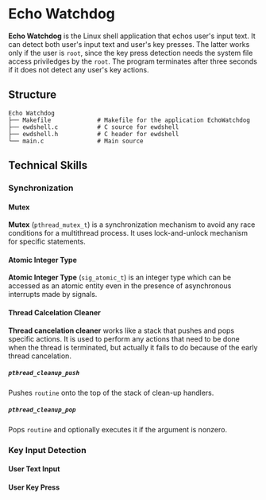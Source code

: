 # Echo Watchdog
**Echo Watchdog** is the Linux shell application that echos user's input text.
It can detect both user's input text and user's key presses.
The latter works only if the user is `root`, since the key press detection needs the system file access priviledges by the `root`.
The program terminates after three seconds if it does not detect any user's key actions.

## Structure
```
Echo Watchdog
├── Makefile             # Makefile for the application EchoWatchdog 
├── ewdshell.c           # C source for ewdshell
├── ewdshell.h           # C header for ewdshell
└── main.c               # Main source
```

## Technical Skills
### Synchronization
#### Mutex
**Mutex** (`pthread_mutex_t`) is a synchronization mechanism to avoid any race conditions for a multithread process.
It uses lock-and-unlock mechanism for specific statements.

#### Atomic Integer Type
**Atomic Integer Type** (`sig_atomic_t`) is an integer type which can be accessed as an atomic entity even in the presence of asynchronous interrupts made by signals.

#### Thread Calcelation Cleaner
**Thread cancelation cleaner** works like a stack that pushes and pops specific actions.
It is used to perform any actions that need to be done when the thread is terminated, but actually it fails to do because of the early thread cancelation.

##### `pthread_cleanup_push`
Pushes `routine` onto the top of the stack of clean-up handlers.

##### `pthread_cleanup_pop`
Pops `routine` and optionally executes it if the argument is nonzero.

### Key Input Detection
#### User Text Input
#### User Key Press
